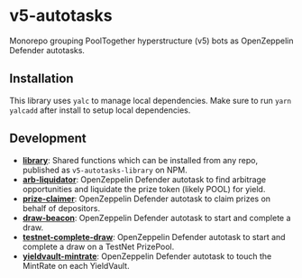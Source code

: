 # v5-autotasks

Monorepo grouping PoolTogether hyperstructure (v5) bots as OpenZeppelin Defender autotasks.

## Installation

This library uses `yalc` to manage local dependencies. Make sure to run `yarn yalcadd` after install to setup local dependencies.

## Development

- **[library](./packages/library)**: Shared functions which can be installed from any repo, published as `v5-autotasks-library` on NPM.
- **[arb-liquidator](./packages/arb-liquidator)**: OpenZeppelin Defender autotask to find arbitrage opportunities and liquidate the prize token (likely POOL) for yield.
- **[prize-claimer](./packages/prize-claimer)**: OpenZeppelin Defender autotask to claim prizes on behalf of depositors.
- **[draw-beacon](./packages/draw-beacon)**: OpenZeppelin Defender autotask to start and complete a draw.
- **[testnet-complete-draw](./packages/testnet-complete-draw)**: OpenZeppelin Defender autotask to start and complete a draw on a TestNet PrizePool.
- **[yieldvault-mintrate](./packages/yieldvault-mintrate)**: OpenZeppelin Defender autotask to touch the MintRate on each YieldVault.
